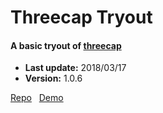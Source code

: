 # Threecap Tryout

#### A basic tryout of [threecap](https://github.com/jbaicoianu/threecap)

+ __Last update:__  2018/03/17
+ __Version:__      1.0.6

[Repo](https://github.com/richplastow/threecap-tryout) &nbsp;
[Demo](http://richplastow.com/threecap-tryout/)  
